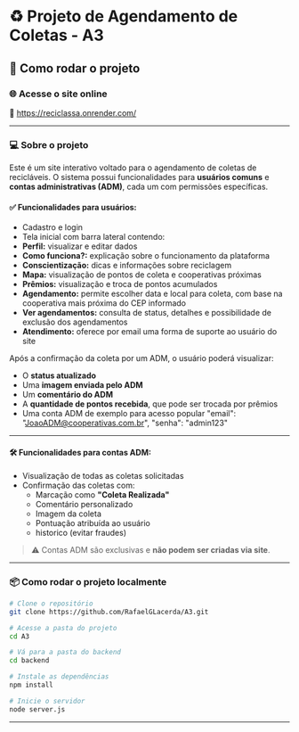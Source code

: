 # ♻️ Projeto de Agendamento de Coletas - A3

## 🚀 Como rodar o projeto

### 🌐 Acesse o site online
🔗 https://reciclassa.onrender.com/

---

### 💻 Sobre o projeto

Este é um site interativo voltado para o agendamento de coletas de recicláveis. O sistema possui funcionalidades para **usuários comuns** e **contas administrativas (ADM)**, cada um com permissões específicas.

#### ✅ Funcionalidades para usuários:

- Cadastro e login
- Tela inicial com barra lateral contendo:
- **Perfil:** visualizar e editar dados
- **Como funciona?:** explicação sobre o funcionamento da plataforma
- **Conscientização:** dicas e informações sobre reciclagem
- **Mapa:** visualização de pontos de coleta e cooperativas próximas
- **Prêmios:** visualização e troca de pontos acumulados
- **Agendamento:** permite escolher data e local para coleta, com base na cooperativa mais próxima do CEP informado
- **Ver agendamentos:** consulta de status, detalhes e possibilidade de exclusão dos agendamentos
- **Atendimento:** oferece por email uma forma de suporte ao usuário do site

Após a confirmação da coleta por um ADM, o usuário poderá visualizar:
- O **status atualizado**
- Uma **imagem enviada pelo ADM**
- Um **comentário do ADM**
- A **quantidade de pontos recebida**, que pode ser trocada por prêmios
- Uma conta ADM de exemplo para acesso popular "email": "JoaoADM@cooperativas.com.br", "senha": "admin123"

---

#### 🛠️ Funcionalidades para contas ADM:

- Visualização de todas as coletas solicitadas
- Confirmação das coletas com:
  - Marcação como **"Coleta Realizada"**
  - Comentário personalizado
  - Imagem da coleta
  - Pontuação atribuída ao usuário
  - historico (evitar fraudes)

> ⚠️ Contas ADM são exclusivas e **não podem ser criadas via site**.

---

### 📦 Como rodar o projeto localmente

```bash
# Clone o repositório
git clone https://github.com/RafaelGLacerda/A3.git

# Acesse a pasta do projeto
cd A3

# Vá para a pasta do backend
cd backend

# Instale as dependências
npm install

# Inicie o servidor
node server.js
```

---

